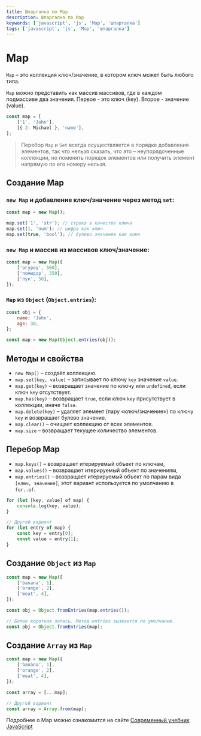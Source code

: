 ```yaml
---
title: Шпаргалка по Map
description: Шпаргалка по Map
keywords: ['javascript', 'js', 'Map', 'шпаргалка']
tags: ['javascript', 'js', 'Map', 'шпаргалка']
---
```


# Map

`Map` – это коллекция ключ/значение, в котором ключ может быть любого типа.

`Map` можно представить как массив массивов, где в каждом подмассиве два значения. Первое - это ключ (key). Второе - значение (value).

```js
const map = [
    ['1', 'John'],
    [{ 2: Michael }, 'name'],
];
```

> Перебор `Map` и `Set` всегда осуществляется в порядке добавления элементов, так что нельзя сказать, что это – неупорядоченные коллекции, но поменять порядок элементов или получить элемент напрямую по его номеру нельзя.

## Создание Map

### `new Map` и добавление ключ/значение через метод `set`:

```js
const map = new Map();

map.set('1', 'str'); // строка в качестве ключа
map.set(1, 'num'); // цифра как ключ
map.set(true, 'bool'); // булево значение как ключ
```

### `new Map` и массив из массивов ключ/значение:

```js
const map = new Map([
    ['огурец', 500],
    ['помидор', 350],
    ['лук', 50],
]);
```

### `Map` из `Object` (`Object.entries`):

```js
const obj = {
    name: 'John',
    age: 30,
};

const map = new Map(Object.entries(obj));
```

## Методы и свойства

- `new Map()` – создаёт коллекцию.
- `map.set(key, value)` – записывает по ключу `key` значение `value`.
- `map.get(key)` – возвращает значение по ключу или `undefined`, если ключ `key` отсутствует.
- `map.has(key)` – возвращает `true`, если ключ `key` присутствует в коллекции, иначе `false`.
- `map.delete(key)` – удаляет элемент (пару «ключ/значение») по ключу `key` и возвращает булево значение.
- `map.clear()` – очищает коллекцию от всех элементов.
- `map.size` – возвращает текущее количество элементов.

## Перебор Map

- `map.keys()` – возвращает итерируемый объект по ключам,
- `map.values()` – возвращает итерируемый объект по значениям,
- `map.entries()` – возвращает итерируемый объект по парам вида `[ключ, значение]`, этот вариант используется по умолчанию в `for..of`.

```js
for (let [key, value] of map) {
    console.log(key, value);
}

// Другой вариант
for (let entry of map) {
    const key = entry[0];
    const value = entry[1];
}
```

## Создание `Object` из `Map`

```js
const map = new Map([
    ['banana', 1],
    ['orange', 2],
    ['meat', 4],
]);

const obj = Object.fromEntries(map.entries());

// Более короткая запись. Метод entries вызвается по умолчанию.
const obj = Object.fromEntries(map);
```

## Создание `Array` из `Map`

```js
const map = new Map([
    ['banana', 1],
    ['orange', 2],
    ['meat', 4],
]);

const array = [...map];

// Другой вариант
const array = Array.from(map);
```

Подробнее о Map можно ознакомится на сайте [Современный учебник JavaScript](https://learn.javascript.ru/map-set#map)
